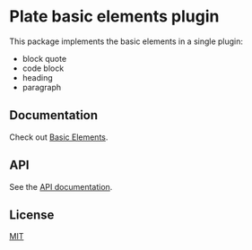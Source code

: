 # Plate basic elements plugin

This package implements the basic elements in a single plugin:
- block quote
- code block
- heading
- paragraph

## Documentation

Check out
[Basic Elements](https://plate.udecode.io/docs/plugins/basic-elements).

## API

See the [API documentation](https://plate-api.udecode.io/globals.html). 

## License

[MIT](../../../LICENSE)

